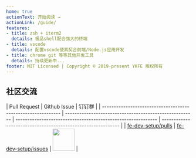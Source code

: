 ```yaml
---
home: true
actionText: 开始阅读 →
actionLink: /guide/
features:
- title: zsh + iterm2
  details: 极品shell配合强大的终端
- title: vscode
  details: 配置vscode使其契合前端/Node.js应用开发
- title: chrome git 等等其他开发工具
  details: 持续更新中...
footer: MIT Licensed | Copyright © 2019-present YKFE 版权所有
---
```


## 社区交流

| Pull Request                                                | Github Issue                                            | 钉钉群                                                                                                       |
| ------------------------------------------------------------ | ------------------------------------------------------- | ------------------------------------------------------------ | ------------------------------------------------------------ |
| [fe-dev-setup/pulls](https://github.com/ykfe/fe-dev-setup/pulls) | [fe-dev-setup/issues](https://github.com/ykfe/fe-dev-setup/issues) | <img src="https://img.alicdn.com/tfs/TB15zfha79E3KVjSZFGXXc19XXa-750-990.jpg" width="60" /> |



